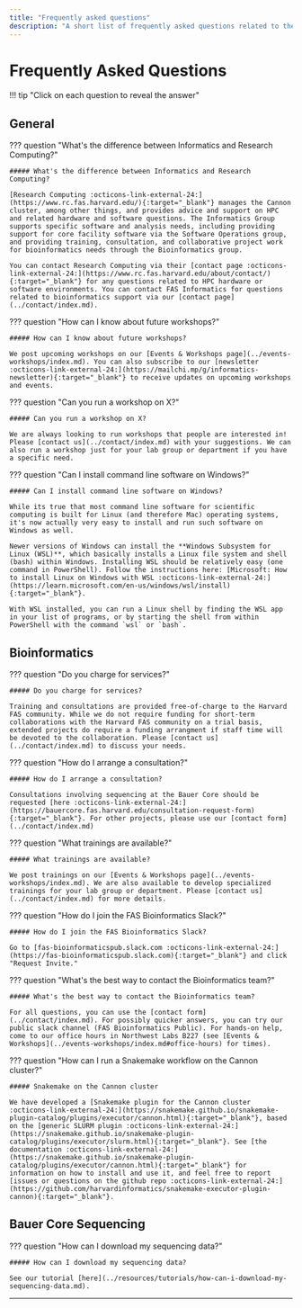```yaml
---
title: "Frequently asked questions"
description: "A short list of frequently asked questions related to the Harvard FAS Informatics group and their answers."
---
```


# Frequently Asked Questions

!!! tip "Click on each question to reveal the answer"

## General

??? question "What's the difference between Informatics and Research Computing?"

    ##### What's the difference between Informatics and Research Computing?

    [Research Computing :octicons-link-external-24:](https://www.rc.fas.harvard.edu/){:target="_blank"} manages the Cannon cluster, among other things, and provides advice and support on HPC and related hardware and software questions. The Informatics Group supports specific software and analysis needs, including providing support for core facility software via the Software Operations group, and providing training, consultation, and collaborative project work for bioinformatics needs through the Bioinformatics group. 

    You can contact Research Computing via their [contact page :octicons-link-external-24:](https://www.rc.fas.harvard.edu/about/contact/){:target="_blank"} for any questions related to HPC hardware or software environments. You can contact FAS Informatics for questions related to bioinformatics support via our [contact page](../contact/index.md).

??? question "How can I know about future workshops?"

    ##### How can I know about future workshops?

    We post upcoming workshops on our [Events & Workshops page](../events-workshops/index.md). You can also subscribe to our [newsletter :octicons-link-external-24:](https://mailchi.mp/g/informatics-newsletter){:target="_blank"} to receive updates on upcoming workshops and events.

??? question "Can you run a workshop on X?"

    ##### Can you run a workshop on X?

    We are always looking to run workshops that people are interested in! Please [contact us](../contact/index.md) with your suggestions. We can also run a workshop just for your lab group or department if you have a specific need.

??? question "Can I install command line software on Windows?"

    ##### Can I install command line software on Windows?

    While its true that most command line software for scientific computing is built for Linux (and therefore Mac) operating systems, it's now actually very easy to install and run such software on Windows as well.

    Newer versions of Windows can install the **Windows Subsystem for Linux (WSL)**, which basically installs a Linux file system and shell (bash) within Windows. Installing WSL should be relatively easy (one command in PowerShell). Follow the instructions here: [Microsoft: How to install Linux on Windows with WSL :octicons-link-external-24:](https://learn.microsoft.com/en-us/windows/wsl/install){:target="_blank"}.

    With WSL installed, you can run a Linux shell by finding the WSL app in your list of programs, or by starting the shell from within PowerShell with the command `wsl` or `bash`.

## Bioinformatics

??? question "Do you charge for services?"

    ##### Do you charge for services?

    Training and consultations are provided free-of-charge to the Harvard FAS community. While we do not require funding for short-term collaborations with the Harvard FAS community on a trial basis, extended projects do require a funding arrangment if staff time will be devoted to the collaboration. Please [contact us](../contact/index.md) to discuss your needs.

??? question "How do I arrange a consultation?"

    ##### How do I arrange a consultation?

    Consultations involving sequencing at the Bauer Core should be requested [here :octicons-link-external-24:](https://bauercore.fas.harvard.edu/consultation-request-form){:target="_blank"}. For other projects, please use our [contact form](../contact/index.md)

??? question "What trainings are available?"

    ##### What trainings are available?

    We post trainings on our [Events & Workshops page](../events-workshops/index.md). We are also available to develop specialized trainings for your lab group or department. Please [contact us](../contact/index.md) for more details. 

??? question "How do I join the FAS Bioinformatics Slack?"

    ##### How do I join the FAS Bioinformatics Slack?

    Go to [fas-bioinformaticspub.slack.com :octicons-link-external-24:](https://fas-bioinformaticspub.slack.com){:target="_blank"} and click "Request Invite."

??? question "What's the best way to contact the Bioinformatics team?"

    ##### What's the best way to contact the Bioinformatics team?

    For all questions, you can use the [contact form](../contact/index.md). For possibly quicker answers, you can try our public slack channel (FAS Bioinformatics Public). For hands-on help, come to our office hours in Northwest Labs B227 (see [Events & Workshops](../events-workshops/index.md#office-hours) for times).

??? question "How can I run a Snakemake workflow on the Cannon cluster?"

    ##### Snakemake on the Cannon cluster

    We have developed a [Snakemake plugin for the Cannon cluster :octicons-link-external-24:](https://snakemake.github.io/snakemake-plugin-catalog/plugins/executor/cannon.html){:target="_blank"}, based on the [generic SLURM plugin :octicons-link-external-24:](https://snakemake.github.io/snakemake-plugin-catalog/plugins/executor/slurm.html){:target="_blank"}. See [the documentation :octicons-link-external-24:](https://snakemake.github.io/snakemake-plugin-catalog/plugins/executor/cannon.html){:target="_blank"} for information on how to install and use it, and feel free to report [issues or questions on the github repo :octicons-link-external-24:](https://github.com/harvardinformatics/snakemake-executor-plugin-cannon){:target="_blank"}.


## Bauer Core Sequencing

??? question "How can I download my sequencing data?"

    ##### How can I download my sequencing data?

    See our tutorial [here](../resources/tutorials/how-can-i-download-my-sequencing-data.md).

---

<!-- --------------------------------- -->
<!-- Page specfic CSS -->

<style>
/* FAQ styles */
    details > h5 {
        display: none;
    }
    article h3 {
        display: none;
    }
    summary {
        font-size: larger;
    }
</style>